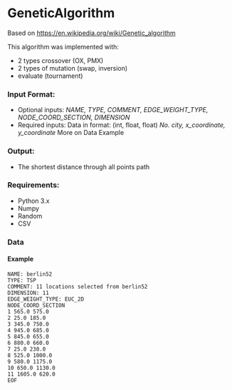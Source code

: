 # GeneticAlgorithm

Based on 
https://en.wikipedia.org/wiki/Genetic_algorithm

This algorithm was implemented with:
- 2 types crossover (OX, PMX)
- 2 types of mutation (swap, inversion)
- evaluate (tournament)

### Input Format:
- Optional inputs:
_NAME, TYPE, COMMENT, EDGE_WEIGHT_TYPE, NODE_COORD_SECTION, _DIMENSION__
- Required inputs:
Data in format:
(int, float, float)
_No. city, x_coordinate, y_coordinate_
More on Data Example

### Output:
- The shortest distance through all points path

### Requirements:
- Python 3.x
- Numpy
- Random
- CSV

### Data
#### Example
```
NAME: berlin52
TYPE: TSP
COMMENT: 11 locations selected from berlin52
DIMENSION: 11
EDGE_WEIGHT_TYPE: EUC_2D
NODE_COORD_SECTION
1 565.0 575.0
2 25.0 185.0
3 345.0 750.0
4 945.0 685.0
5 845.0 655.0
6 880.0 660.0
7 25.0 230.0
8 525.0 1000.0
9 580.0 1175.0
10 650.0 1130.0
11 1605.0 620.0 
EOF
```
